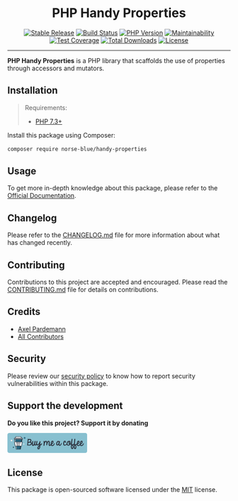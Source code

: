 <div align="center">
    <h1>PHP Handy Properties</h1>
    <p align="center"> 
        <a href="https://packagist.org/packages/norse-blue/handy-properties"><img alt="Stable Release" src="https://img.shields.io/packagist/v/norse-blue/handy-properties.svg?style=flat-square&label=release&logo=packagist&logoColor=eceff4&colorA=4c566a&colorB=5e81ac"></a>
        <a href="https://travis-ci.com/norse-blue/php-handy-properties"><img alt="Build Status" src="https://img.shields.io/travis/com/norse-blue/php-handy-properties.svg?style=flat-square&label=build&logo=travis-ci&logoColor=eceff4&colorA=4c566a&colorB=88c0d0"></a>
        <a href="https://php.net/releases"><img alt="PHP Version" src="https://img.shields.io/packagist/php-v/norse-blue/handy-properties.svg?style=flat-square&label=php&logo=php&logoColor=eceff4&colorA=4c566a&colorB=b48ead"></a>
        <a href="https://codeclimate.com/github/norse-blue/php-handy-properties"><img alt="Maintainability" src="https://img.shields.io/codeclimate/maintainability/norse-blue/php-handy-properties.svg?style=flat-square&label=maintainability&logo=code-climate&logoColor=eceff4&colorA=4c566a&colorB=88c0d0"></a>
        <a href="https://codeclimate.com/github/norse-blue/php-handy-properties"><img alt="Test Coverage" src="https://img.shields.io/codeclimate/coverage/norse-blue/php-handy-properties.svg?style=flat-square&label=coverage&logo=code-climate&logoColor=eceff4&colorA=4c566a&colorB=88c0d0"></a>
        <a href="https://packagist.org/packages/norse-blue/handy-properties"><img alt="Total Downloads" src="https://img.shields.io/packagist/dt/norse-blue/handy-properties.svg?style=flat-square&label=downloads&logoColor=eceff4&colorA=4c566a&colorB=88c0d0"></a>
        <a href="https://github.com/norse-blue/php-handy-properties/blob/master/LICENSE.md"><img alt="License" src="https://img.shields.io/github/license/norse-blue/php-handy-properties.svg?style=flat-square&label=license&logoColor=eceff4&colorA=4c566a&colorB=a3be8c"></a>
    </p>
</div>
<hr>

**PHP Handy Properties** is a PHP library that scaffolds the use of properties through accessors and mutators.

## Installation

>Requirements:
>- [PHP 7.3+](https://php.net/releases)

Install this package using Composer:

```bash
composer require norse-blue/handy-properties
```

## Usage

To get more in-depth knowledge about this package, please refer to the [Official Documentation](https://norse-blue.github.io/php-handy-properties/).

## Changelog

Please refer to the [CHANGELOG.md](CHANGELOG.md) file for more information about what has changed recently.

## Contributing

Contributions to this project are accepted and encouraged. Please read the [CONTRIBUTING.md](.github/CONTRIBUTING.md) file for details on contributions.

## Credits

- [Axel Pardemann](https://github.com/axelitus)
- [All Contributors](../../contributors)

## Security

Please review our [security policy](https://github.com/norse-blue/php-handy-properties/security/policy) to know how to report security vulnerabilities within this package.

## Support the development

**Do you like this project? Support it by donating**

<a href="https://www.buymeacoffee.com/axelitus"><img src="docs/assets/images/buy-me-a-coffee.svg" width="180" alt="Buy me a coffee"></img></a>

## License

This package is open-sourced software licensed under the [MIT](LICENSE.md) license.
